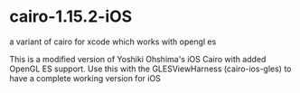 # cairo-1.15.2-iOS
a variant of cairo for xcode which works with opengl es

This is a modified version of Yoshiki Ohshima's iOS Cairo with added OpenGL ES support. 
Use this with the GLESViewHarness (cairo-ios-gles) to have a complete working version for iOS
